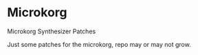 # Microkorg
Microkorg Synthesizer Patches

Just some patches for the microkorg, repo may or may not grow.
